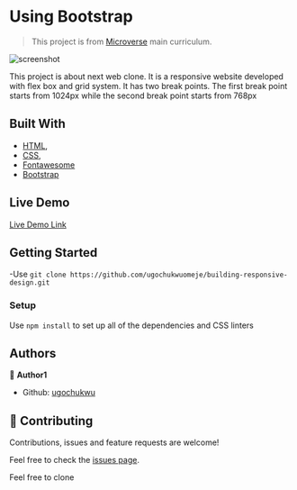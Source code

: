 # Using Bootstrap

> This project is from [Microverse](https://www.microverse.org/) main curriculum.


![screenshot](image\screenshot.png)


This project is about next web clone. It is a responsive website developed with flex box and grid system. It has two break points. The first break point starts from 1024px while the second break point starts from 768px



## Built With

- [HTML](https://developer.mozilla.org/en-US/docs/Web/HTML),
- [CSS](https://www.w3schools.com/css/),
- [Fontawesome](https://fontawesome.com/)
- [Bootstrap](https://www.w3schools.com/bootstrap4/bootstrap_utilities.asp)


## Live Demo

[Live Demo Link](https://ugochukwuomeje.github.io/building-responsive-design/)


## Getting Started

-Use `git clone https://github.com/ugochukwuomeje/building-responsive-design.git` 

### Setup
Use `npm install` to set up all of the dependencies and CSS linters

## Authors

👤 **Author1**

- Github: [ugochukwu](https://github.com/ugochukwuomeje)


## 🤝 Contributing

Contributions, issues and feature requests are welcome!

Feel free to check the [issues page](issues/).

Feel free to clone
